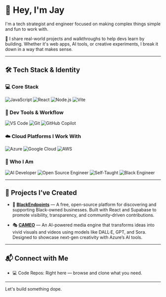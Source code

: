 # 👋 Hey, I'm Jay

I'm a tech strategist and engineer focused on making complex things simple and fun to work with.

🧠 I share real-world projects and walkthroughs to help devs learn by building. Whether it's web apps, AI tools, or creative experiments, I break it down in a way that makes sense.

---

## 🛠️ Tech Stack & Identity

### 💻 Core Stack
![JavaScript](https://img.shields.io/badge/-JavaScript-F7DF1E?logo=javascript&logoColor=black&style=flat-square)
![React](https://img.shields.io/badge/-React-61DAFB?logo=react&logoColor=black&style=flat-square)
![Node.js](https://img.shields.io/badge/-Node.js-339933?logo=node.js&logoColor=white&style=flat-square)
![Vite](https://img.shields.io/badge/-Vite-646CFF?logo=vite&logoColor=white&style=flat-square)

### 🧰 Dev Tools & Workflow
![VS Code](https://img.shields.io/badge/-VS%20Code-007ACC?logo=visualstudiocode&logoColor=white&style=flat-square)
![Git](https://img.shields.io/badge/-Git-F05032?logo=git&logoColor=white&style=flat-square)
![GitHub Copilot](https://img.shields.io/badge/-GitHub%20Copilot-181717?logo=github&logoColor=white&style=flat-square)

### ☁️ Cloud Platforms I Work With
![Azure](https://img.shields.io/badge/-Azure-0078D4?logo=microsoftazure&logoColor=white&style=flat-square)
![Google Cloud](https://img.shields.io/badge/-Google%20Cloud-4285F4?logo=googlecloud&logoColor=white&style=flat-square)
![AWS](https://img.shields.io/badge/-AWS-232F3E?logo=amazonaws&logoColor=white&style=flat-square)

### 🙌 Who I Am
![AI Developer](https://img.shields.io/badge/-AI%20Developer-8A2BE2?style=flat-square&logo=OpenAI&logoColor=white)
![Open Source Engineer](https://img.shields.io/badge/-Open%20Source%20Engineer-000000?style=flat-square&logo=github&logoColor=white)
![Self-Taught](https://img.shields.io/badge/-Self--Taught%20Dev-FF1493?style=flat-square)
![Black Engineer](https://img.shields.io/badge/-Black%20Engineer-1F1B24?style=flat-square&logoColor=white)

---

## 🚀 Projects I’ve Created

- 🧩 **[BlackEndpoints](https://www.blackendpoints.com/)** — A free, open-source platform for discovering and supporting Black-owned businesses. Built with React and Supabase to promote visibility, transparency, and community-driven contributions.

- 🎭 **[CAMEO](https://github.com/opensourcejay/CAMEO)** — An AI-powered media engine that transforms ideas into vivid visuals and videos using models like DALL·E, GPT, and Sora. Designed to showcase next-gen creativity with Azure’s AI tools.

---

## 📬 Connect with Me

- 💻 Code Repos: Right here — browse and clone what you need.

---

Let's build something dope.
